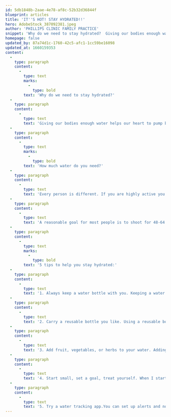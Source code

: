 ```yaml
---
id: 5db1848b-2aae-4e78-af8c-52b32d36844f
blueprint: articles
title: 'IT''S HOT! STAY HYDRATED!!'
hero: AdobeStock_387092381.jpeg
author: 'PHILLIPS CLINIC FAMILY PRACTICE'
snippet: 'Why do we need to stay hydrated?  Giving our bodies enough water helps our heart to pump blood easier and helps our muscles to work more efficiently. Every cell, organ, and tissue of our bodies needs water to function properly.'
homepage: false
updated_by: 87a74d1c-1760-42c5-afc1-1cc59be16098
updated_at: 1660159353
content:
  -
    type: paragraph
    content:
      -
        type: text
        marks:
          -
            type: bold
        text: 'Why do we need to stay hydrated?'
  -
    type: paragraph
    content:
      -
        type: text
        text: 'Giving our bodies enough water helps our heart to pump blood easier and helps our muscles to work more efficiently. Every cell, organ, and tissue of our bodies needs water to function properly, and if you don’t provide your body with the water it needs it will lead to dehydration. Water helps your body to regulate your body temperature, your heart rate, & your blood pressure.'
  -
    type: paragraph
    content:
      -
        type: text
        marks:
          -
            type: bold
        text: 'How much water do you need?'
  -
    type: paragraph
    content:
      -
        type: text
        text: 'Every person is different. If you are highly active you are going to need much more water than someone who works indoors at a desk all day. We all need plenty of water but the exact amount varies from person to person depending on your lifestyle.'
  -
    type: paragraph
    content:
      -
        type: text
        text: 'A reasonable goal for most people is to shoot for 48-64 oz of water per day, with more if you are very active or workout rigorously. Besides water, eating foods that are high in water content can help you to stay hydrated as well. Melons (watermelons are 90% water), oranges, & grapefruits great choices as well as celery, cucumbers, & romaine lettuce.'
  -
    type: paragraph
    content:
      -
        type: text
        marks:
          -
            type: bold
        text: '5 tips to help you stay hydrated:'
  -
    type: paragraph
    content:
      -
        type: text
        text: '1. Always keep a water bottle with you. Keeping a water bottle with me at all times is how I make sure to get enough water in each day. After my coffee in the morning, I don’t allow myself to drink anything but water until I’ve had my daily water intake for the day. '
  -
    type: paragraph
    content:
      -
        type: text
        text: '2. Carry a reusable bottle you like. Using a reusable bottle will save you some money. Also, filtered water tastes better!'
  -
    type: paragraph
    content:
      -
        type: text
        text: '3. Add fruit, vegetables, or herbs to your water. Adding fruit can give you a fun change in the taste without adding in any unnecessary calories. Try lemons, limes, or oranges, freeze chunks of watermelon and use them instead of ice. Or for a fresh flavor try cucumbers and mint. There are lots of fruit infused water recipes online.'
  -
    type: paragraph
    content:
      -
        type: text
        text: '4. Start small, set a goal, treat yourself. When I started being mindful of the water I was drinking I couldn’t go from drinking only pop and sweet tea to drinking 8 glasses of water per day. I set a goal to drink 1 bottle per day, then 2 bottles of water per day, then 3, and so on. Treat yourself with a different drink of choice at dinner if you met your goal of water for that day.'
  -
    type: paragraph
    content:
      -
        type: text
        text: '5. Try a water tracking app.You can set up alerts and notifications and track how much water you have drank and how much you still need to go for the day. It’s simple but effective and easy to use.'
---
```

